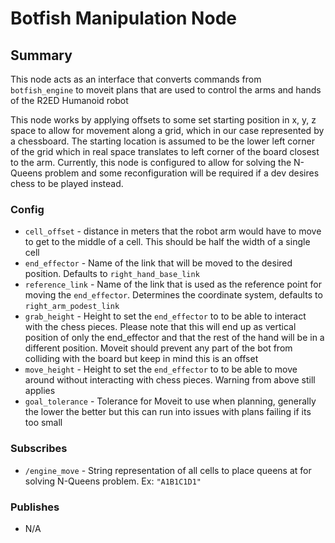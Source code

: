 # Botfish Manipulation Node

## Summary

This node acts as an interface that converts commands from ```botfish_engine``` to moveit plans that are used to control
the
arms and hands of the R2ED Humanoid robot

This node works by applying offsets to some set starting position in x, y, z space to allow for movement along a grid,
which in our case represented by a chessboard. The starting location is assumed to be the lower left corner of the grid
which in real space translates to left corner of the board closest to the arm. Currently, this node is configured to
allow
for solving the N-Queens problem and some reconfiguration will be required if a dev desires chess to be played instead.

### Config

- `cell_offset` - distance in meters that the robot arm would have to move to get to the middle of a cell. This
  should be half the width of a single cell
- `end_effector` - Name of the link that will be moved to the desired position. Defaults to `right_hand_base_link`
- `reference_link` - Name of the link that is used as the reference point for moving the `end_effector`. Determines the
  coordinate system, defaults to `right_arm_podest_link`
- `grab_height` - Height to set the `end_effector` to to be able to interact with the chess pieces. Please note that
  this will end up as vertical position of only the end_effector and that the rest of the hand will be in a different
  position. Moveit should prevent any part of the bot from colliding with the board but keep in mind this is an offset
- `move_height` - Height to set the `end_effector` to to be able to move around without interacting with chess pieces.
  Warning from above still applies
- `goal_tolerance` - Tolerance for Moveit to use when planning, generally the lower the better but this can run into
  issues with plans failing if its too small

### Subscribes

- `/engine_move` - String representation of all cells to place queens at for solving N-Queens problem. Ex: `"A1B1C1D1"`

### Publishes

- N/A
